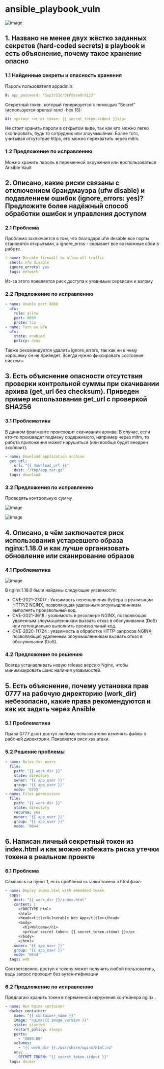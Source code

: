 # ansible_playbook_vuln

![image](https://github.com/user-attachments/assets/be124bf2-47ad-4377-907b-faffa3472764)

## 1. Названо не менее двух жёстко заданных секретов (hard-coded secrets) в playbook и есть объяснение, почему такое хранение опасно

### 1.1 Найденные секреты и опасность хранения

Пароль пользователя appadmin:
```yaml
8: app_password: "Sup3rS3cr3tP@ssw0rd123"
```

Секретный токен, который генерируется с помощью "Secret" (используется openssl rand -hex 16):
```yaml
81: <p>Your secret token: {{ secret_token.stdout }}</p>
```

Не стоит хранить пароли в открытом виде, так как его можно легко скопировать, будь то сотрудник или злоумышлник. Более того, учитывая отсутствие https, его можно перехватить через mitm.

### 1.2 Предложение по исправлению

Можно хранить пароль в переменной окружения или воспользоваться Ansible Vault

## 2. Описано, какие риски связаны с отключением брандмауэра (ufw disable) и подавлением ошибок (ignore_errors: yes)? Предложите более надёжный способ обработки ошибок и управления доступом

### 2.1 Проблема
Проблема заключается в том, что благодаря ufw desable все порты становятся открытыми, а ignore_erros - скрывает все возможные сбои в работе.
```yaml
- name: Disable firewall to allow all traffic
  shell: ufw disable
  ignore_errors: yes
  tags: network
```

Из-за этого появляется риск доступа к уязвимым сервисам и взлому

### 2.2 Предложение по исправлению
```yaml
- name: Unable port 8080
  ufw:
    rule: allow
    port: 8080
    proto: tcp
- name: Turn on UFW
  ufw:
    state: enabled
    policy: deny
```

Также рекомендуется удалить ignore_errors, так как ни к чему хорошему он не приведет. Всегда нужно фиксировать состояние системы

## 3. Есть объяснение опасности отсутствия проверки контрольной суммы при скачивании архива (get_url без checksum). Приведен пример использования get_url с проверкой SHA256

### 3.1 Проблематика
В данном фрагменте происходит скачивания архива. В случае, если кто-то произведет подмену содержимого, например через mitm, то работа приложения может нарушиться (или вообще будет внедрен эксплоит).
```yaml
- name: Download application archive
  get_url:
    url: "{{ download_url }}"
    dest: "/tmp/app.tar.gz"
  tags: download
```

### 3.2 Предложения по исправлению
Проверять контрольную сумму

![image](https://github.com/user-attachments/assets/c6f9985c-450f-496c-9069-04e132a9dc14)

![image](https://github.com/user-attachments/assets/0128e0f9-e1cd-4707-a24e-d3dbdac2c719)

## 4. Описано, в чём заключается риск использования устаревшего образа nginx:1.18.0 и как лучше организовать обновление или сканирование образов

### 4.1 Проблематика
![image](https://github.com/user-attachments/assets/d9d25f22-593c-4ce9-a3bc-7d7b3fa10c8f)

В nginx:1.18.0 были найдены следующие уязвимости:
- CVE-2021-23017 : Уязвимость переполнения буфера в реализации HTTP/2 NGINX, позволяющая удаленным злоумышленникам выполнять произвольный код.
- CVE-2021-3618 : уязвимость в резолвере NGINX, позволяющая удаленным злоумышленникам вызвать отказ в обслуживании (DoS) или потенциально выполнить произвольный код.
- CVE-2020-11724 : уязвимость в обработке HTTP-запросов NGINX, позволяющая удаленным злоумышленникам вызвать отказ в обслуживании (DoS).

### 4.2 Предложение по решению
Всегда устанавливать новую release версию Nginx, чтобы минимизировать шанс наличия уязвимостей.

## 5. Есть объяснение, почему установка прав 0777 на рабочую директорию (work_dir) небезопасно, какие права рекомендуются и как их задать через Ansible

### 5.1 Проблематика

Права 0777 дают доступ любому пользователю изменять файлы в рабочей директории. Появляется риск xss атаки.

### 5.2 Решение проблемы

```yaml
- name: Rules for users
  file:
    path: "{{ work_dir }}"
    state: directory
    owner: "{{ app_user }}"
    group: "{{ app_user }}"
    mode: '0755'
- name: Files permissions
  file:
    path: "{{ work_dir }}"
    state: directory
    recurse: yes
    owner: "{{ app_user }}"
    group: "{{ app_user }}"
    mode: '0644'
```

## 6. Написан личный секретный токен из index.html и как можно избежать риска утечки токена в реальном проекте

### 6.1 Проблема
Ссылаясь на пункт 1, есть проблема вставки токена в html файл:

```yaml
- name: Deploy index.html with embedded token
  copy:
    dest: "{{ work_dir }}/index.html"
    content: |
      <!DOCTYPE html>
      <html>
      <head><title>Vulnerable Web App</title></head>
      <body>
        <h1>Welcome</h1>
        <p>Your secret token: {{ secret_token.stdout }}</p>
      </body>
      </html>
    owner: "{{ app_user }}"
    group: "{{ app_user }}"
    mode: '0644'
  tags: web
```

Соответсвенно, доступ к токену может получить любой пользователь, ведь запрос проходит без аутеннтификации

### 6.2 Предложение по исправлению
Предлагаю хранить токен в переменной окружения контейнера nginx..
```yaml
- name: Run Nginx container
  docker_container:
    name: "{{ container_name }}"
    image: "nginx:{{ image_version }}"
    state: started
    restart_policy: always
    ports:
      - "8080:80"
    volumes:
      - "{{ work_dir }}:/usr/share/nginx/html:ro"
    env:
      SECRET_TOKEN: "{{ secret_token.stdout }}"
  tags: docker
```
